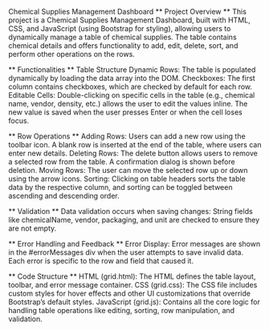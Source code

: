 Chemical Supplies Management Dashboard
** Project Overview **
This project is a Chemical Supplies Management Dashboard, built with HTML, CSS, and JavaScript (using Bootstrap for styling), allowing users to dynamically manage a table of chemical supplies. The table contains chemical details and offers functionality to add, edit, delete, sort, and perform other operations on the rows.

** Functionalities **
Table Structure Dynamic Rows: The table is populated dynamically by loading the data array into the DOM. Checkboxes: The first column contains checkboxes, which are checked by default for each row. Editable Cells: Double-clicking on specific cells in the table (e.g., chemical name, vendor, density, etc.) allows the user to edit the values inline. The new value is saved when the user presses Enter or when the cell loses focus.

** Row Operations **
Adding Rows: Users can add a new row using the toolbar icon. A blank row is inserted at the end of the table, where users can enter new details. Deleting Rows: The delete button allows users to remove a selected row from the table. A confirmation dialog is shown before deletion. Moving Rows: The user can move the selected row up or down using the arrow icons. Sorting: Clicking on table headers sorts the table data by the respective column, and sorting can be toggled between ascending and descending order.

** Validation **
Data validation occurs when saving changes: String fields like chemicalName, vendor, packaging, and unit are checked to ensure they are not empty.

** Error Handling and Feedback **
Error Display: Error messages are shown in the #errorMessages div when the user attempts to save invalid data. Each error is specific to the row and field that caused it.

** Code Structure **
HTML (grid.html): The HTML defines the table layout, toolbar, and error message container. CSS (grid.css): The CSS file includes custom styles for hover effects and other UI customizations that override Bootstrap’s default styles. JavaScript (grid.js): Contains all the core logic for handling table operations like editing, sorting, row manipulation, and validation.
